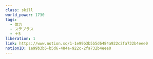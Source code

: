 ```yaml
---
class: skill
world_power: 1730
tags:
  - 体力
  - ステプラス
  - ＋5
liberation: 1
link: https://www.notion.so/1-1e99b3b5b5d6484a922c2fa732b4eee0
notionID: 1e99b3b5-b5d6-484a-922c-2fa732b4eee0
---
```

